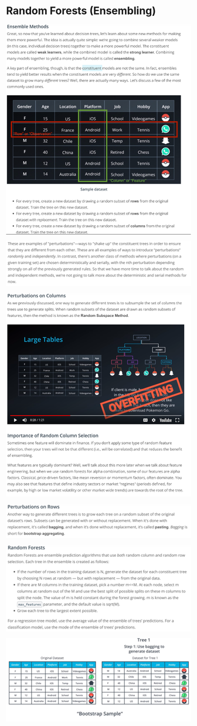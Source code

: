 # Random Forests (Ensembling)

![](images/2020-03-30-19-32-27.png)

![](images/2020-03-30-19-32-49.png)

![](images/2020-03-30-19-35-52.png)

![](images/2020-03-30-19-38-05.png)

![](images/2020-03-30-19-39-35.png)

![](images/2020-03-30-19-40-57.png)